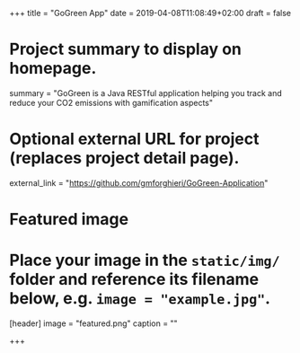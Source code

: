+++
title = "GoGreen App"
date = 2019-04-08T11:08:49+02:00
draft = false

# Project summary to display on homepage.
summary = "GoGreen is a Java RESTful application helping you track and reduce your CO2 emissions with gamification aspects"

# Optional external URL for project (replaces project detail page).
external_link = "https://github.com/gmforghieri/GoGreen-Application"

# Featured image
# Place your image in the `static/img/` folder and reference its filename below, e.g. `image = "example.jpg"`.
[header]
image = "featured.png"
caption = ""

+++
